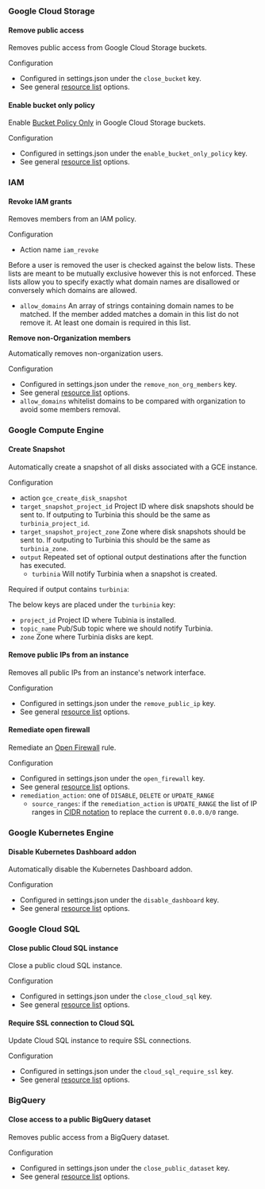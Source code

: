 ### Google Cloud Storage

#### Remove public access

Removes public access from Google Cloud Storage buckets.

Configuration

- Configured in settings.json under the `close_bucket` key.
- See general [resource list](/README.md#resources) options.

#### Enable bucket only policy

Enable [Bucket Policy Only](https://cloud.google.com/storage/docs/bucket-policy-only) in Google Cloud Storage buckets.

Configuration

- Configured in settings.json under the `enable_bucket_only_policy` key.
- See general [resource list](/README.md#resources) options.

### IAM

#### Revoke IAM grants

Removes members from an IAM policy.

Configuration

- Action name `iam_revoke`

Before a user is removed the user is checked against the below lists. These lists are meant to be mutually exclusive however this is not enforced. These lists allow you to specify exactly what domain names are disallowed or conversely which domains are allowed.

- `allow_domains` An array of strings containing domain names to be matched. If the member added matches a domain in this list do not remove it. At least one domain is required in this list.

**Remove non-Organization members**

Automatically removes non-organization users.

Configuration

- Configured in settings.json under the `remove_non_org_members` key.
- See general [resource list](/README.md#resources) options.
- `allow_domains` whitelist domains to be compared with organization to avoid some members removal.

### Google Compute Engine

#### Create Snapshot

Automatically create a snapshot of all disks associated with a GCE instance.

Configuration

- action `gce_create_disk_snapshot`
- `target_snapshot_project_id` Project ID where disk snapshots should be sent to. If outputing to Turbinia this should be the same as `turbinia_project_id`.
- `target_snapshot_project_zone` Zone where disk snapshots should be sent to. If outputing to Turbinia this should be the same as `turbinia_zone`.
- `output` Repeated set of optional output destinations after the function has executed.
  - `turbinia` Will notify Turbinia when a snapshot is created.

Required if output contains `turbinia`:

The below keys are placed under the `turbinia` key:

- `project_id` Project ID where Tubinia is installed.
- `topic_name` Pub/Sub topic where we should notify Turbinia.
- `zone` Zone where Turbinia disks are kept.

#### Remove public IPs from an instance

Removes all public IPs from an instance's network interface.

Configuration

- Configured in settings.json under the `remove_public_ip` key.
- See general [resource list](/README.md#resources) options.

#### Remediate open firewall

Remediate an [Open Firewall](https://cloud.google.com/security-command-center/docs/how-to-remediate-security-health-analytics#open_firewall) rule.

Configuration

- Configured in settings.json under the `open_firewall` key.
- See general [resource list](/README.md#resources) options.
- `remediation_action`: one of `DISABLE`, `DELETE` or `UPDATE_RANGE`
  - `source_ranges`: if the `remediation_action` is `UPDATE_RANGE` the list of IP ranges in [CIDR notation](https://en.wikipedia.org/wiki/Classless_Inter-Domain_Routing) to replace the current `0.0.0.0/0` range.

### Google Kubernetes Engine

#### Disable Kubernetes Dashboard addon

Automatically disable the Kubernetes Dashboard addon.

Configuration

- Configured in settings.json under the `disable_dashboard` key.
- See general [resource list](/README.md#resources) options.

### Google Cloud SQL

#### Close public Cloud SQL instance

Close a public cloud SQL instance.

Configuration

- Configured in settings.json under the `close_cloud_sql` key.
- See general [resource list](/README.md#resources) options.

#### Require SSL connection to Cloud SQL

Update Cloud SQL instance to require SSL connections.

Configuration

- Configured in settings.json under the `cloud_sql_require_ssl` key.
- See general [resource list](/README.md#resources) options.

### BigQuery

#### Close access to a public BigQuery dataset

Removes public access from a BigQuery dataset.

Configuration

- Configured in settings.json under the `close_public_dataset` key.
- See general [resource list](/README.md#resources) options.
